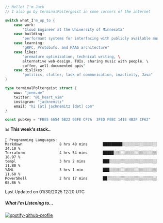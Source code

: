 ```go
// Hello! I'm Jack
// I also go by terminalPoltergeist in some corners of the internet

switch what_I'm_up_to {
    case work:
        "Cloud Engineer at the University of Minnesota"
    case building:
        "performant systems for interfacing with publicly available music datasets"
    case learning:
        "gRPC, Protobufs, and PAAS architecture"
    case likes:
        "premature optimization, technical writing, \
        alternative web-design, TUIs, sharing music with people, \
        coffee, well-documented apis"
    case dislikes:
        "politics, clutter, lack of communication, inactivity, Java"
}

type terminalPoltergeist struct {
    www: "jnem.me"
    twitter: "@i_heart_vim"
    instagram: "jacknemitz"
    email: "hi [at] jacknemitz [dot] com"
}

const pubKey = "FBE5 6654 5B22 93FE CF7A  3FED FEBC 141E 4B2F CF62"
```

<!--START_SECTION:waka-->
📊 **This week's stack..** 

```text
💬 Programming Languages: 
Markdown                 8 hrs 48 mins       █████████░░░░░░░░░░░░░░░░   34.10 % 
Terraform                4 hrs 54 mins       █████░░░░░░░░░░░░░░░░░░░░   18.97 % 
templ                    3 hrs 2 mins        ███░░░░░░░░░░░░░░░░░░░░░░   11.80 % 
YAML                     3 hrs 1 min         ███░░░░░░░░░░░░░░░░░░░░░░   11.68 % 
PowerShell               2 hrs 17 mins       ██░░░░░░░░░░░░░░░░░░░░░░░   08.86 % 
```


 Last Updated on 01/30/2025 12:20 UTC
<!--END_SECTION:waka-->

##### What I'm Listening to...

[![spotify-github-profile](https://jnem.me/listening-item?maxAge=2592000)](https://jnem.me/listening)
